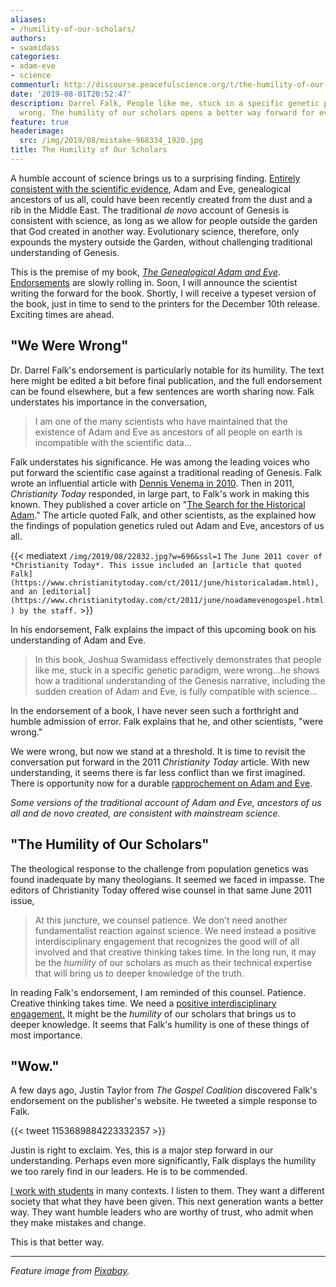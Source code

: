 ```yaml
---
aliases:
- /humility-of-our-scholars/
authors:
- swamidass
categories:
- adam-eve
- science
commenturl: http://discourse.peacefulscience.org/t/the-humility-of-our-scholars/7078
date: '2019-08-01T20:52:47'
description: Darrel Falk, People like me, stuck in a specific genetic paradigm, were
  wrong. The humility of our scholars opens a better way forward for everyone.
feature: true
headerimage:
  src: /img/2019/08/mistake-968334_1920.jpg
title: The Humility of Our Scholars
---
```


A humble account of science brings us to a surprising finding. [Entirely consistent with the scientific evidence](http://peacefulscience.org/genealogical-rapprochement/), Adam and Eve, genealogical ancestors of us all, could have been recently created from the dust and a rib in the Middle East. The traditional *de novo* account of Genesis is consistent with science, as long as we allow for people outside the garden that God created in another way. Evolutionary science, therefore, only expounds the mystery outside the Garden, without challenging traditional understanding of Genesis.

This is the premise of my book, *[The Genealogical Adam and Eve](http://peacefulscience.org/genealogical-adam-eve)*. [Endorsements](https://peacefulscience.org/genealogical-adam-eve/endorsements/) are slowly rolling in. Soon, I will announce the scientist writing the forward for the book. Shortly, I will receive a typeset version of the book, just in time to send to the printers for the December 10th release. Exciting times are ahead.

## "We Were Wrong"

Dr. Darrel Falk's endorsement is particularly notable for its humility. The text here might be edited a bit before final publication, and the full endorsement can be found elsewhere, but a few sentences are worth sharing now. Falk understates his importance in the conversation,

> I am one of the many scientists who have maintained that the existence of Adam and Eve as ancestors of all people on earth is incompatible with the scientific data...

Falk understates his significance. He was among the leading voices who put forward the scientific case against a traditional reading of Genesis. Falk wrote an influential article with [Dennis Venema in 2010](https://biologos.org/articles/does-genetics-point-to-a-single-primal-couple). Then in 2011, *Christianity Today* responded, in large part, to Falk's work in making this known. They published a cover article on "[The Search for the Historical Adam](https://www.christianitytoday.com/ct/2011/june/historicaladam.html)." The article quoted Falk, and other scientists, as the explained how the findings of population genetics ruled out Adam and Eve, ancestors of us all.

{{< mediatext `/img/2019/08/22832.jpg?w=696&ssl=1` `The June 2011 cover of *Christianity Today*. This issue included an [article that quoted Falk](https://www.christianitytoday.com/ct/2011/june/historicaladam.html), and an [editorial](https://www.christianitytoday.com/ct/2011/june/noadamevenogospel.html) by the staff.` >}}

In his endorsement, Falk explains the impact of this upcoming book on his understanding of Adam and Eve.

> In this book, Joshua Swamidass effectively demonstrates that people like me, stuck in a specific genetic paradigm, were wrong...he shows how a traditional understanding of the Genesis narrative, including the sudden creation of Adam and Eve, is fully compatible with science...

In the endorsement of a book, I have never seen such a forthright and humble admission of error. Falk explains that he, and other scientists, "were wrong."

We were wrong, but now we stand at a threshold. It is time to revisit the conversation put forward in the 2011 *Christianity Today* article. With new understanding, it seems there is far less conflict than we first imagined. There is opportunity now for a durable [rapprochement on Adam and Eve](http://peacefulscience.org/genealogical-rapprochement/).

*Some versions of the traditional account of Adam and Eve, ancestors of us all and de novo created, are consistent with mainstream science.*

## "The Humility of Our Scholars"

The theological response to the challenge from population genetics was found inadequate by many theologians. It seemed we faced in impasse. The editors of Christianity Today offered wise counsel in that same June 2011 issue,

> At this juncture, we counsel patience. We don't need another fundamentalist reaction against science. We need instead a positive interdisciplinary engagement that recognizes the good will of all involved and that creative thinking takes time. In the long run, it may be the *humility* of our scholars as much as their technical expertise that will bring us to deeper knowledge of the truth.

In reading Falk's endorsement, I am reminded of this counsel. Patience. Creative thinking takes time. We need a [positive interdisciplinary engagement.](https://peacefulscience.org/publisher-report/) It might be the *humility* of our scholars that brings us to deeper knowledge. It seems that Falk's humility is one of these things of most importance.

## "Wow."

A few days ago, Justin Taylor from *The Gospel Coalition* discovered Falk's endorsement on the publisher's website. He tweeted a simple response to Falk.


{{< tweet 1153689884223332357 >}}


Justin is right to exclaim. Yes, this is a major step forward in our understanding. Perhaps even more significantly, Falk displays the humility we too rarely find in our leaders. He is to be commended.

[I work with students](https://discourse.peacefulscience.org/t/jeremy-smith-i-disagree-with-dr-swamidass/1999/15?u=swamidass) in many contexts. I listen to them. They want a different society that what they have been given. This next generation wants a better way. They want humble leaders who are worthy of trust, who admit when they make mistakes and change.

This is that better way.

------------------------------------------------------------------------

*Feature image from* [*Pixabay*](https://pixabay.com/photos/mistake-error-correction-wrong-968334/)*.*
